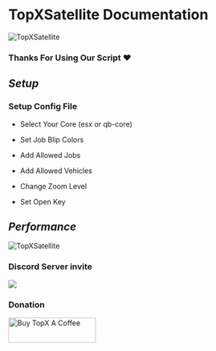 # TopXSatellite Documentation

![TopXSatellite](https://cdn.discordapp.com/attachments/1206194043311095820/1213628217009639545/image.png?ex=65f62a5b&is=65e3b55b&hm=7443915cf913c7e6e685d41b43df73b062536f673162d8b5efbe642853b2c77a&)

### Thanks For Using Our Script ❤️

## ***Setup***

### Setup Config File

 - Select Your Core (esx or qb-core)

 - Set Job Blip Colors

 - Add Allowed Jobs

 - Add Allowed Vehicles 

 - Change Zoom Level

 - Set Open Key 
 
## ***Performance***

![TopXSatellite](https://cdn.discordapp.com/attachments/1206194043311095820/1213617607198900234/image.png?ex=65f62079&is=65e3ab79&hm=dc9f3fdf67360af4fe176337789fc673fca30ef9e6c231c87fef33831341a881&)

### Discord Server invite
[![](https://dcbadge.vercel.app/api/server/vuJQnbEMyu)](https://discord.gg/vuJQnbEMyu)

### Donation
<a href="https://www.buymeacoffee.com/topxteam26" target="_blank"><img src="https://cdn.buymeacoffee.com/buttons/v2/default-blue.png" alt="Buy TopX A Coffee" height="50" width="174"></a>